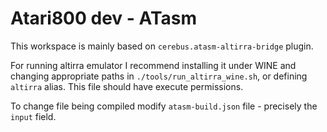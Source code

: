 # Atari800 dev - ATasm

This workspace is mainly based on `cerebus.atasm-altirra-bridge` plugin. 

For running altirra emulator I recommend installing it under WINE and changing appropriate paths in `./tools/run_altirra_wine.sh`, or defining `altirra` alias. This file should have execute permissions.

To change file being compiled modify `atasm-build.json` file - precisely the `input` field.